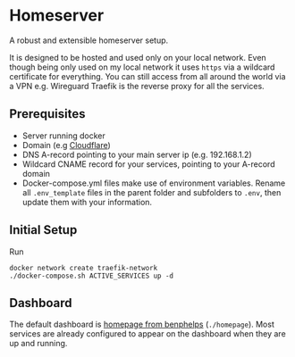 # Homeserver

A robust and extensible homeserver setup.

It is designed to be hosted and used only on your local network. 
Even though being only used on my local network it uses ```https``` via a wildcard certificate for everything.
You can still access from all around the world via a VPN e.g. Wireguard
Traefik is the reverse proxy for all the services.

## Prerequisites

- Server running docker
- Domain (e.g [Cloudflare](https://www.cloudflare.com/))
- DNS A-record pointing to your main server ip (e.g. 192.168.1.2)
- Wildcard CNAME record for your services, pointing to your A-record domain
- Docker-compose.yml files make use of environment variables. Rename all ```.env_template``` files in the parent folder and subfolders to ```.env```, then update them with your information.

## Initial Setup

Run 
```
docker network create traefik-network
./docker-compose.sh ACTIVE_SERVICES up -d
```

## Dashboard

The default dashboard is [homepage from benphelps](https://github.com/benphelps/homepage) (```./homepage```). Most services are already configured to appear on the dashboard when they are up and running.
